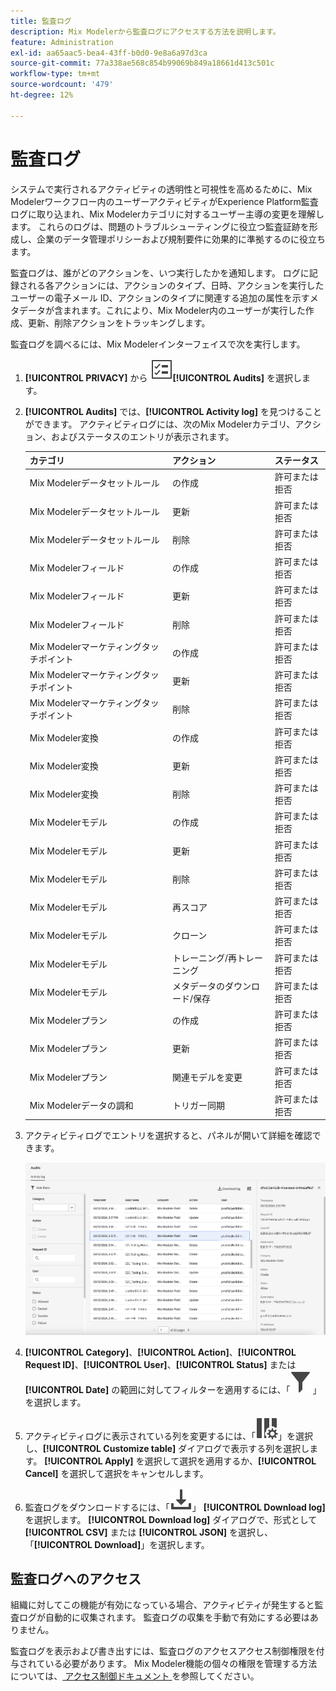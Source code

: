 ```yaml
---
title: 監査ログ
description: Mix Modelerから監査ログにアクセスする方法を説明します。
feature: Administration
exl-id: aa65aac5-bea4-43ff-b0d0-9e8a6a97d3ca
source-git-commit: 77a338ae568c854b99069b849a18661d413c501c
workflow-type: tm+mt
source-wordcount: '479'
ht-degree: 12%

---
```


# 監査ログ

システムで実行されるアクティビティの透明性と可視性を高めるために、Mix Modelerワークフロー内のユーザーアクティビティがExperience Platform監査ログに取り込まれ、Mix Modelerカテゴリに対するユーザー主導の変更を理解します。 これらのログは、問題のトラブルシューティングに役立つ監査証跡を形成し、企業のデータ管理ポリシーおよび規制要件に効果的に準拠するのに役立ちます。

<!-- DO WE HAVE TO ADD THIS
If you are subject to the Health Insurance Portability and Accountability Act (HIPAA) and create, receive, maintain, or transmit permitted sensitive personal data through Mix Modeler, you are responsible for executing a BAA with Adobe and licensing Healthcare Shield.
-->

監査ログは、誰がどのアクションを、いつ実行したかを通知します。 ログに記録される各アクションには、アクションのタイプ、日時、アクションを実行したユーザーの電子メール ID、アクションのタイプに関連する追加の属性を示すメタデータが含まれます。これにより、Mix Modeler内のユーザーが実行した作成、更新、削除アクションをトラッキングします。

監査ログを調べるには、Mix Modelerインターフェイスで次を実行します。

1. **[!UICONTROL PRIVACY]** から ![ タスクリスト ](/help/assets/icons/TaskList.svg)**[!UICONTROL Audits]** を選択します。

1. **[!UICONTROL Audits]** では、**[!UICONTROL Activity log]** を見つけることができます。 アクティビティログには、次のMix Modelerカテゴリ、アクション、およびステータスのエントリが表示されます。

   | カテゴリ | アクション | ステータス |
   |---|---|---|
   | Mix Modelerデータセットルール |  の作成 | 許可または拒否 |
   | Mix Modelerデータセットルール | 更新 | 許可または拒否 |
   | Mix Modelerデータセットルール | 削除 | 許可または拒否 |
   | Mix Modelerフィールド |  の作成 | 許可または拒否 |
   | Mix Modelerフィールド | 更新 | 許可または拒否 |
   | Mix Modelerフィールド | 削除 | 許可または拒否 |
   | Mix Modelerマーケティングタッチポイント |  の作成 | 許可または拒否 |
   | Mix Modelerマーケティングタッチポイント | 更新 | 許可または拒否 |
   | Mix Modelerマーケティングタッチポイント | 削除 | 許可または拒否 |
   | Mix Modeler変換 |  の作成 | 許可または拒否 |
   | Mix Modeler変換 | 更新 | 許可または拒否 |
   | Mix Modeler変換 | 削除 | 許可または拒否 |
   | Mix Modelerモデル |  の作成 | 許可または拒否 |
   | Mix Modelerモデル | 更新 | 許可または拒否 |
   | Mix Modelerモデル | 削除 | 許可または拒否 |
   | Mix Modelerモデル | 再スコア | 許可または拒否 |
   | Mix Modelerモデル | クローン | 許可または拒否 |
   | Mix Modelerモデル | トレーニング/再トレーニング | 許可または拒否 |
   | Mix Modelerモデル | メタデータのダウンロード/保存 | 許可または拒否 |
   | Mix Modelerプラン |  の作成 | 許可または拒否 |
   | Mix Modelerプラン | 更新 | 許可または拒否 |
   | Mix Modelerプラン | 関連モデルを変更 | 許可または拒否 |
   | Mix Modelerデータの調和 | トリガー同期 | 許可または拒否 |


1. アクティビティログでエントリを選択すると、パネルが開いて詳細を確認できます。

   ![Mix Modeler監査 ](/help/assets/mix-modeler-audit.png)

1. **[!UICONTROL Category]**、**[!UICONTROL Action]**、**[!UICONTROL Request ID]**、**[!UICONTROL User]**、**[!UICONTROL Status]** または **[!UICONTROL Date]** の範囲に対してフィルターを適用するには、「![ フィルター ](/help/assets/icons/Filter.svg)」を選択します。

1. アクティビティログに表示されている列を変更するには、「![ 列 ](/help/assets/icons/ColumnSetting.svg)」を選択し、**[!UICONTROL Customize table]** ダイアログで表示する列を選択します。 **[!UICONTROL Apply]** を選択して選択を適用するか、**[!UICONTROL Cancel]** を選択して選択をキャンセルします。

1. 監査ログをダウンロードするには、「![ ダウンロード ](/help/assets/icons/Download.svg)」 **[!UICONTROL Download log]** を選択します。 **[!UICONTROL Download log]** ダイアログで、形式として **[!UICONTROL CSV]** または **[!UICONTROL JSON]** を選択し、「**[!UICONTROL Download]**」を選択します。

## 監査ログへのアクセス

組織に対してこの機能が有効になっている場合、アクティビティが発生すると監査ログが自動的に収集されます。 監査ログの収集を手動で有効にする必要はありません。

監査ログを表示および書き出すには、監査ログのアクセスアクセス制御権限を付与されている必要があります。 Mix Modeler機能の個々の権限を管理する方法については、[ アクセス制御ドキュメント ](https://experienceleague.adobe.com/en/docs/experience-platform/access-control/home) を参照してください。
